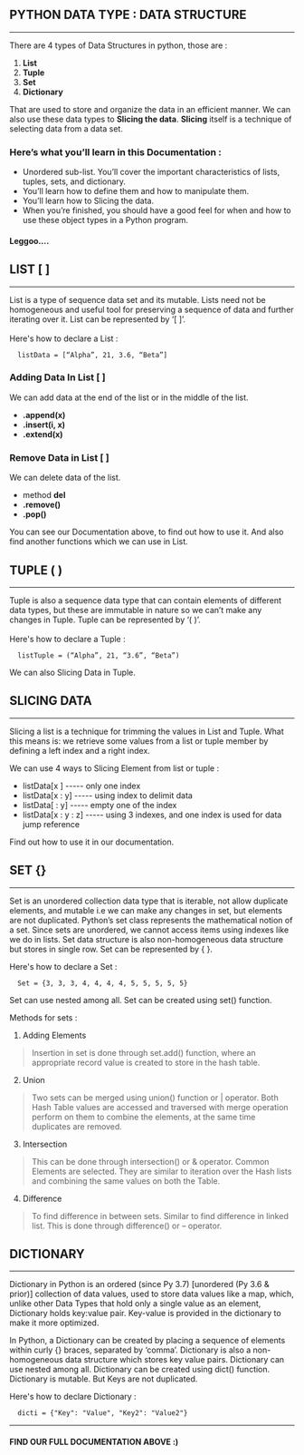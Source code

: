 ## PYTHON DATA TYPE : DATA STRUCTURE
-----
There are 4 types of Data Structures in python, those are :
1.  **List** 
2.	**Tuple** 
3.	**Set**
4.	**Dictionary** </br>

That are used to store and organize the data in an efficient manner. We can also use these data types to **Slicing the data**. **Slicing** itself is a technique of selecting data from a data set.

### Here’s what you’ll learn in this Documentation :
* Unordered sub-list. You’ll cover the important characteristics of lists, tuples, sets, and dictionary. </br>
*	You’ll learn how to define them and how to manipulate them. </br>
*	You’ll learn how to Slicing the data. </br>
*	When you’re finished, you should have a good feel for when and how to use these object types in a Python program. </br>

#### Leggoo….

## LIST [ ]
-----
List is a type of sequence data set and its mutable. Lists need not be homogeneous and useful tool for preserving a sequence of data and further iterating over it. List can be represented by ‘[ ]’. </br></br>
Here's how to declare a List : </br>
```
  listData = [“Alpha”, 21, 3.6, “Beta”]
``` 
### Adding Data In List [ ]
We can add data at the end of the list or in the middle of the list.
* **.append(x)**
* **.insert(i, x)**
* **.extend(x)**
### Remove Data in List [ ]
We can delete data of the list.
* method **del**
* **.remove()**
* **.pop()** </br>

You can see our Documentation above, to find out how to use it. And also find another functions which we can use in List.

## TUPLE ( )
-----
Tuple is also a sequence data type that can contain elements of different data types, but these are immutable in nature so we can’t make any changes in Tuple. Tuple can be represented by ‘( )’. <br><br>
Here's how to declare a Tuple :
```
  listTuple = (“Alpha”, 21, “3.6”, “Beta”)
```
We can also Slicing Data in Tuple.

## SLICING DATA
-----
Slicing a list is a technique for trimming the values in List and Tuple. What this means is: we retrieve some values from a list or tuple member by defining a left index and a right index.

We can use 4 ways to Slicing Element from list or tuple :
-	listData[x ] ----- only one index
-	listData[x : y] ----- using index to delimit data
-	listData[ : y] ----- empty one of the index
-	listData[x : y : z] ----- using 3 indexes, and one index is used for data jump reference <br>

Find out how to use it in our documentation.

## SET {}
-----
Set is an unordered collection data type that is iterable, not allow duplicate elements, and mutable i.e we can make any changes in set, but elements are not duplicated. Python’s set class represents the mathematical notion of a set. Since sets are unordered, we cannot access items using indexes like we do in lists. Set data structure is also non-homogeneous data structure but stores in single row. Set can be represented by { }. 

Here's how to declare a Set :
```
  Set = {3, 3, 3, 4, 4, 4, 4, 5, 5, 5, 5, 5}
```

Set can use nested among all. Set can be created using set() function.

Methods for sets :
1. Adding Elements
> Insertion in set is done through set.add() function, where an appropriate record value is created to store in the hash table. 
2. Union
> Two sets can be merged using union() function or | operator. Both Hash Table values are accessed and traversed with merge operation perform on them to combine the elements, at the same time duplicates are removed.
3. Intersection
> This can be done through intersection() or & operator. Common Elements are selected. They are similar to iteration over the Hash lists and combining the same values on both the Table.
4. Difference
> To find difference in between sets. Similar to find difference in linked list. This is done through difference() or – operator.

## DICTIONARY
-----
Dictionary in Python is an ordered (since Py 3.7) [unordered (Py 3.6 & prior)] collection of data values, used to store data values like a map, which, unlike other Data Types that hold only a single value as an element, Dictionary holds key:value pair. Key-value is provided in the dictionary to make it more optimized.

In Python, a Dictionary can be created by placing a sequence of elements within curly {} braces, separated by ‘comma’. Dictionary is also a non-homogeneous data structure which stores key value pairs. Dictionary can use nested among all. Dictionary can be created using dict() function. Dictionary is mutable. But Keys are not duplicated. 

Here's how to declare Dictionary :
```
  dicti = {"Key": "Value", "Key2": "Value2"}
```

-----
#### FIND OUR FULL DOCUMENTATION ABOVE :)
